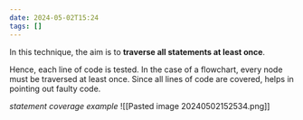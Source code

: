 ```yaml
---
date: 2024-05-02T15:24
tags: []
---
```

In this technique, the aim is to **traverse all statements at least once**.

Hence, each line of code is tested. In the case of a flowchart, every node must be traversed at least once. Since all lines of code are covered, helps in pointing out faulty code.

*statement coverage example*
![[Pasted image 20240502152534.png]]